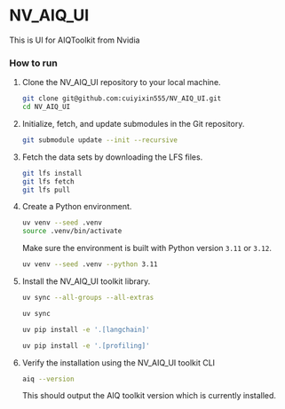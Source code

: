# NV_AIQ_UI
This is UI for AIQToolkit from Nvidia

### How to run

1. Clone the NV_AIQ_UI repository to your local machine.
    ```bash
    git clone git@github.com:cuiyixin555/NV_AIQ_UI.git
    cd NV_AIQ_UI
    ```

2. Initialize, fetch, and update submodules in the Git repository.
    ```bash
    git submodule update --init --recursive
    ```

3. Fetch the data sets by downloading the LFS files.
    ```bash
    git lfs install
    git lfs fetch
    git lfs pull
    ```

4. Create a Python environment.
    ```bash
    uv venv --seed .venv
    source .venv/bin/activate
    ```
    Make sure the environment is built with Python version `3.11` or `3.12`.
    ```bash
    uv venv --seed .venv --python 3.11
    ```

5. Install the NV_AIQ_UI toolkit library.
    ```bash
    uv sync --all-groups --all-extras
    ```
    ```bash
    uv sync
    ```
    ```bash
    uv pip install -e '.[langchain]'
    ```
    ```bash
    uv pip install -e '.[profiling]'
    ```

6. Verify the installation using the NV_AIQ_UI toolkit CLI

   ```bash
   aiq --version
   ```

   This should output the AIQ toolkit version which is currently installed.



